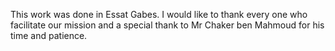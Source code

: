 This work was done in Essat Gabes. I would like to thank every one who facilitate our mission and a special thank  to Mr Chaker ben Mahmoud for his time and patience.
